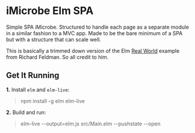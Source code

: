 # iMicrobe Elm SPA 

Simple SPA iMicrobe.  Structured to handle each page as a separate module in a similar fashion to a MVC app. Made to be the bare minimum of a SPA but with a structure that can scale well.

This is basically a trimmed down version of the Elm [Real World](https://github.com/rtfeldman/elm-spa-example "Real World") example from Richard Feldman. So all credit to him.

## Get It Running

**1.** Install `elm` and `elm-live`:

> npm install -g elm elm-live

**2.** Build and run:

> elm-live --output=elm.js src/Main.elm --pushstate --open
